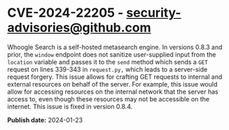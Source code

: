 # CVE-2024-22205 - security-advisories@github.com

Whoogle Search is a self-hosted metasearch engine. In versions 0.8.3 and prior, the `window` endpoint does not sanitize user-supplied input from the `location` variable and passes it to the `send` method which sends a `GET` request on lines 339-343 in `request.py,` which leads to a server-side request forgery. This issue allows for crafting GET requests to internal and external resources on behalf of the server. For example, this issue would allow for accessing resources on the internal network that the server has access to, even though these resources may not be accessible on the internet. This issue is fixed in version 0.8.4.



**Publish date:** 2024-01-23
